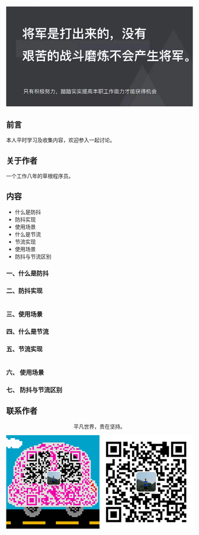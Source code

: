 ![image](../img/timg.jpg)
<br>

## 前言

本人平时学习及收集内容，欢迎参入一起讨论。

## 关于作者

一个工作八年的草根程序员。

## 内容

- 什么是防抖
- 防抖实现
- 使用场景
- 什么是节流
- 节流实现
- 使用场景
- 防抖与节流区别

### 一、什么是防抖

### 二、防抖实现

```

```

### 三、使用场景

### 四、什么是节流

### 五、节流实现

```

```

### 六、 使用场景

### 七、 防抖与节流区别

## 联系作者

<div align="center">
    <p>
        平凡世界，贵在坚持。
    </p>
    <img src="../img/contact.png" />
</div>